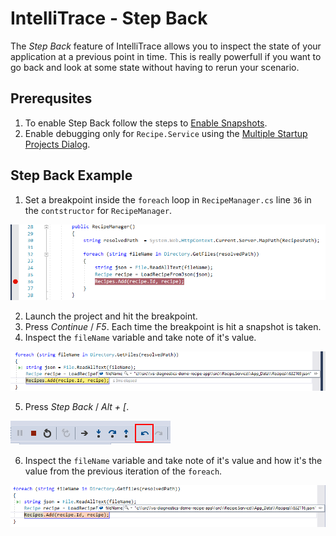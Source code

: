 # IntelliTrace - Step Back
The *Step Back* feature of IntelliTrace allows you to inspect the state of your application at a previous point in time. This is really powerfull if you want to go back and look at some state without having to rerun your scenario.

## Prerequsites
1. To enable Step Back follow the steps to [Enable Snapshots](EnableSnapshots.md).
2. Enable debugging only for `Recipe.Service`  using the [Multiple Startup Projects Dialog](MultipleStartupProjects.md).

## Step Back Example  

1. Set a breakpoint inside the `foreach` loop in `RecipeManager.cs` line `36` in the `contstructor` for `RecipeManager`. 

![Breakpoint set on RecipeManager.cs line 55](StepBack-SetBreakpoint.png)

2. Launch the project and hit the breakpoint.
3. Press *Continue* / *F5*. Each time the breakpoint is hit a snapshot is taken. 
4. Inspect the `fileName` variable and take note of it's value.

![Datatip for fileName](StepBack-InspectFileName.png)

5. Press *Step Back* / *Alt + [*.

![Step Back button](StepBack-StepBackButton.png)

6. Inspect the `fileName` variable and take note of it's value and how it's the value from the previous iteration of the `foreach`.

![Datatip for fileName from previous loope iteration](StepBack-InspectFileNameInSnapshot.png)



